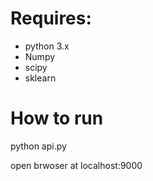 # Requires:
- python 3.x
- Numpy
- scipy
- sklearn

# How to run
python api.py

open brwoser at localhost:9000
